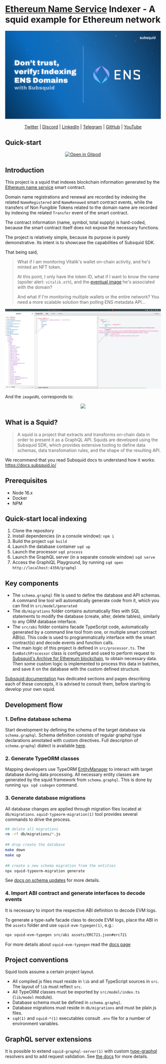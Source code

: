 # [Ethereum Name Service](https://ens.domains) Indexer - A squid example for Ethereum network

<p align="center">
	<img src="assets/ens_banner.png">
</p>

<div align="center">

[Twitter](https://twitter.com/subsquid) | [Discord](https://discord.gg/subsquid) | [LinkedIn](https://linkedin.com/subsquid) | [Telegram](https://t.me/HydraDevs) | [GitHub](https://github.com/subsquid) | [YouTube](https://www.youtube.com/@subsquid)

</div>

## Quick-start

<div align="center">

[![Open in Gitpod](https://gitpod.io/button/open-in-gitpod.svg)](https://gitpod.io#https://github.com/RaekwonIII/ethereum-name-service-indexing/tree/ens-workshop)

</div>

## Introduction

This project is a squid that indexes blockchain information generated by the [Ethereum name service](https://etherscan.io/token/0x57f1887a8bf19b14fc0df6fd9b2acc9af147ea85) smart contract.

Domain name registrations and renewal are recorded by indexing the related `NameRegistered` and `NameRenewed` smart contract events, while the transfers of Non Fungible Tokens related to the domain name are recorded by indexing the related `Transfer` event of the smart contract.

The contract information (name, symbol, total supply) is hard-coded, because the smart contract itself does not expose the necessary functions.

The project is relatively simple, because its purpose is purely demonstrative. Its intent is to showcase the capabilities of Subsquid SDK.

That being said, 

> What if I am monitoring Vitalik's wallet on-chain activity, and he's minted an NFT token.
> 
> At this point, I only have the token ID, what if I want to know the name (spoiler alert: `vitalik.eth`), and the [eventual image](https://opensea.io/assets/ethereum/0x57f1887a8bf19b14fc0df6fd9b2acc9af147ea85/79233663829379634837589865448569342784712482819484549289560981379859480642508) he's associated with the domain?
>
> And  what if I'm monitoring multiple wallets or the entire network? You need a more scalable solution than polling ENS metadata API...

![GraphQL playground](assets/graphql-playground.png)

And the `imageURL` corresponds to:

<p align="center">
	<img src="https://metadata.ens.domains/mainnet/0x57f1887a8bf19b14fc0df6fd9b2acc9af147ea85/0xaf2caa1c2ca1d027f1ac823b529d0a67cd144264b2789fa2ea4d63a67c7103cc/image">
</p>


## What is a Squid?

> A squid is a project that extracts and transforms on-chain data in order to present it as a GraphQL API. Squids are developed using the Subsquid SDK, which provides extensive tooling to define data schemas, data transfomation rules, and the shape of the resulting API.

We recommend that you read Subsquid docs to understand how it works: https://docs.subsquid.io/

## Prerequisites

- Node 16.x
- Docker
- NPM

## Quick-start local indexing

1. Clone the repository
2. Install dependencies (in a console window): `npm i`
3. Build the project `sqd build`
4. Launch the database container `sqd up`
5. Launch the processor `sqd process`
6. Launch the GraphQL server (in a separate console window) `sqd serve`
7. Access the GraphiQL Playground, by running `sqd open http://localhost:4350/graphql` <!-- markdown-link-check-disable-line -->

## Key components

* The `schema.graphql` file is used to define the database and API schemas. A command line tool will automatically generate code from it, which you can find in `src/model/generated`
* The `db/migrations` folder contains automatically files with SQL statements to modify the database (create, alter, delete tables), similarly to any ORM database interface.
* The `src/abi` folder contains facade TypeScript code, automatically generated by a command line tool from one, or multiple smart contract ABI(s). This code is used to programmatically interface with the smart contract(s) and decode events and function calls.
* The main logic of this project is defined in `src/processor.ts`. The `EvmBatchProcessor` class is configured and used to perform request to [Subsquid's Archive for Ethereum blockchain](https://app.subsquid.io/archives), to obtain necessary data. Then some custom logic is implemented to process this data in batches, and save it on the database with the custom defined structure.

[Subsquid documentation](https://docs.subsquid.io/) has dedicated sections and pages describing each of these concepts, it is advised to consult them, before starting to develop your own squid.

## Development flow

### 1. Define database schema

Start development by defining the schema of the target database via `schema.graphql`.
Schema definition consists of regular graphql type declarations annotated with custom directives.
Full description of `schema.graphql` dialect is available [here](https://docs.subsquid.io/schema-spec).

### 2. Generate TypeORM classes

Mapping developers use TypeORM [EntityManager](https://typeorm.io/#/working-with-entity-manager)
to interact with target database during data processing. All necessary entity classes are
generated by the squid framework from `schema.graphql`. This is done by running `npx sqd codegen`
command.

### 3. Generate database migrations

All database changes are applied through migration files located at `db/migrations`.
`squid-typeorm-migration(1)` tool provides several commands to drive the process.

```bash
## delete all migrations
rm -rf db/migrations/*.js

## drop create the database
make down
make up

## create a new schema migration from the entities
npx squid-typeorm-migration generate      
```

See [docs on schema updates](https://docs.subsquid.io/develop-a-squid/schema-file/schema-updates/) for more details.

### 4. Import ABI contract and generate interfaces to decode events

It is necessary to import the respective ABI definition to decode EVM logs. 

To generate a type-safe facade class to decode EVM logs, place the ABI in the `assets` folder and use `squid-evm-typegen(1)`, e.g.:

```bash
npx squid-evm-typegen src/abi assets/ERC721.json#erc721
```

For more details about `squid-evm-typegen` read the [docs page](https://docs.subsquid.io/develop-a-squid/typegen/squid-evm-typegen/)

## Project conventions

Squid tools assume a certain project layout.

* All compiled js files must reside in `lib` and all TypeScript sources in `src`.
The layout of `lib` must reflect `src`.
* All TypeORM classes must be exported by `src/model/index.ts` (`lib/model` module).
* Database schema must be defined in `schema.graphql`.
* Database migrations must reside in `db/migrations` and must be plain js files.
* `sqd(1)` and `squid-*(1)` executables consult `.env` file for a number of environment variables.

## GraphQL server extensions

It is possible to extend `squid-graphql-server(1)` with custom
[type-graphql](https://typegraphql.com) resolvers and to add request validation. See [the docs](https://docs.subsquid.io/develop-a-squid/graphql-api/custom-resolvers/) for more details.
